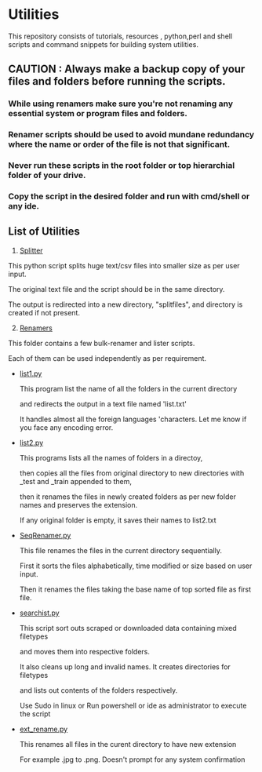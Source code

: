 
# Utilities

This repository consists of tutorials, resources , python,perl and shell scripts and command snippets for building system utilities.

## CAUTION : Always make a backup copy of your files and folders before running the scripts. 
### While using renamers make sure you're not renaming any essential system or program files and folders.
### Renamer scripts should be used to avoid mundane redundancy where the name or order of the file is not that significant.
### Never run these scripts in the root folder or top hierarchial folder of your drive. 
### Copy the script in the desired folder and run with cmd/shell or any ide.

## List of  Utilities 

1. [Splitter](https://github.com/rexiesxk/Shell-Utilities/tree/main/Splitter)

This python script splits huge text/csv files into smaller size as per user input.

The original text file and the script should be in the same directory. 

The output is redirected into a new directory, "splitfiles", and directory is created if not present.

2. [Renamers](https://github.com/rexiesxk/Shell-Utilities/tree/main/Renamers)

This folder contains a few bulk-renamer and lister scripts.

Each of them can be used independently as per requirement.

  - [list1.py](https://github.com/rexiesxk/Shell-Utilities/blob/main/Renamers/list1.py)

      This program list the name of all the folders in the current directory 
      
      and redirects the output in a text file named 'list.txt' 

      It handles almost all the foreign languages 'characters. Let me know if you face any encoding error.
  
   - [list2.py](https://github.com/rexiesxk/Shell-Utilities/blob/main/Renamers/list2.py)

      This programs lists all the names of folders in a directoy, 
      
      then copies all the files from original directory to new directories with _test and _train appended to them, 

      then it renames the files in newly created folders as per new folder names and preserves the extension. 
      
      If any original folder is empty, it saves their names to list2.txt

  - [SeqRenamer.py](https://github.com/rexiesxk/Shell-Utilities/blob/main/Renamers/SeqRenamer.py)

    This file renames the files in the current directory sequentially.

    First it sorts the files alphabetically, time modified or size based on user input.

    Then it renames the files taking the  base name of  top sorted file as first file.

  - [searchist.py](https://github.com/rexiesxk/Utilities/blob/main/Search_Sort_Split/searchist.py)

     This script sort outs scraped or downloaded data containing mixed filetypes

     and moves them into respective folders.
    
     It also cleans up long and invalid names. It creates directories for filetypes
    
     and lists out contents of the folders respectively. 

     Use Sudo in linux or Run powershell or ide as administrator to execute the script

  - [ext_rename.py](https://github.com/rexiesxk/Utilities/blob/main/Renamers/ext_rename.py)

     This renames all files in the curent directory to have new extension

     For example .jpg to .png. Doesn't prompt for any system confirmation
      
      

